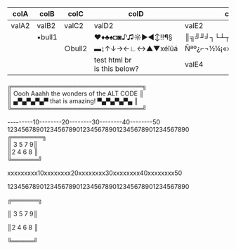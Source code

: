 


| colA  | colB   | colC   | colD            | colE                |
|-------|--------|--------|-----------------|---------------------|
| valA2 | valB2  | valC2  | valD2           | valE2               |
|       | •bull1 |        | ♥♦♣♠◘◙♪♫☼►◄↕‼¶§ | ║╗╝╜╛┐└┴┬├─┼╞╟╚╔╩╦╠ |
|       |        | ○bull2 | ▬↨↑↓→←∟↔▲▼xéîûá | Ñªº¿⌐¬½¼¡«»│┤╡╢╖╕╣  |
|       |        |        | test html br <br> is this below?| valE4 |


╔══════════════════════════════╗  
║ Oooh Aaahh the wonders of the ALT CODE ║  
║ ▄▀▄▀▄▀▄▀ that is amazing! ▀▄▀▄▀▄▀▄ ║  
╚══════════════════════════════╝  

---------10--------20--------30--------40--------50  
12345678901234567890123456789012345678901234567890  
╔═══════╗  
║ 3 5 7 9║  
║2 4 6 8 ║  
╚══════╝  


xxxxxxxxx10xxxxxxxx20xxxxxxxx30xxxxxxxx40xxxxxxxx50

12345678901234567890123456789012345678901234567890

╔══════╗

║ 3 5 7 9║

║2 4 6 8 ║

╚═════╝

